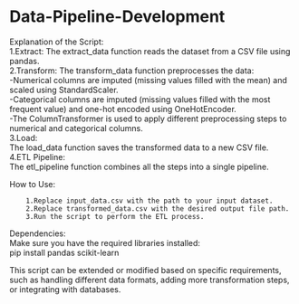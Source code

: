 # Data-Pipeline-Development
Explanation of the Script:                                                                                                                                                                                         
		1.Extract:
			The extract_data function reads the dataset from a CSV file using pandas.      
		2.Transform:
			The transform_data function preprocesses the data:                                                                                                                                                        
			-Numerical columns are imputed (missing values filled with the mean) and scaled using StandardScaler.                                                                                                      
			-Categorical columns are imputed (missing values filled with the most frequent value) and one-hot encoded using OneHotEncoder.                                                                             
			-The ColumnTransformer is used to apply different preprocessing steps to numerical and categorical columns.                                                                                                
		3.Load:                                                                                                                                                                                                      
			The load_data function saves the transformed data to a new CSV file.                                                                                                                                       
		4.ETL Pipeline:                                                                                                                                                                                              
			The etl_pipeline function combines all the steps into a single pipeline.                                                                                                                                           

How to Use:

		1.Replace input_data.csv with the path to your input dataset.
		2.Replace transformed_data.csv with the desired output file path.
		3.Run the script to perform the ETL process.


Dependencies:                                                                                                                                                                                                      
Make sure you have the required libraries installed:                                                                                                                                                              
pip install pandas scikit-learn  

This script can be extended or modified based on specific requirements, such as handling different data formats, adding more transformation steps, or integrating with databases.

